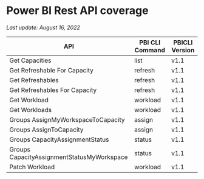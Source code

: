 # Power BI Rest API coverage

_Last update: August 16, 2022_

| API                                        | PBI CLI Command | PBICLI Version |
| ------------------------------------------ | --------------- | -------------- |
| Get Capacities                             | list            | v1.1           |
| Get Refreshable For Capacity               | refresh         | v1.1           |
| Get Refreshables                           | refresh         | v1.1           |
| Get Refreshables For Capacity              | refresh         | v1.1           |
| Get Workload                               | workload        | v1.1           |
| Get Workloads                              | workload        | v1.1           |
| Groups AssignMyWorkspaceToCapacity         | assign          | v1.1           |
| Groups AssignToCapacity                    | assign          | v1.1           |
| Groups CapacityAssignmentStatus            | status          | v1.1           |
| Groups CapacityAssignmentStatusMyWorkspace | status          | v1.1           |
| Patch Workload                             | workload        | v1.1           |
